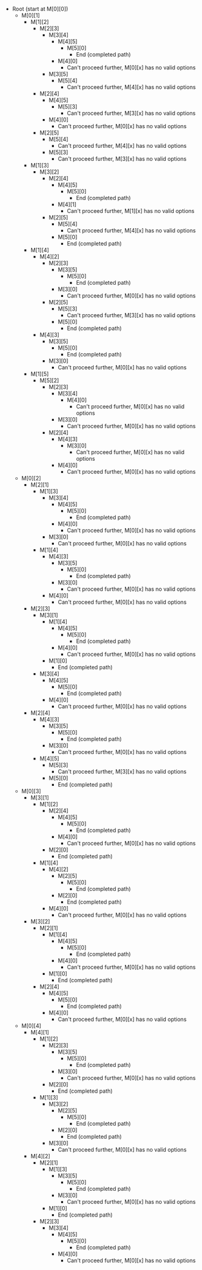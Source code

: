 - Root (start at M[0][0])
  - M[0][1]
    - M[1][2]
      - M[2][3]
        - M[3][4]
          - M[4][5]
            - M[5][0]
              - End (completed path)
          - M[4][0]
            - Can't proceed further, M[0][x] has no valid options
        - M[3][5]
          - M[5][4]
            - Can't proceed further, M[4][x] has no valid options
      - M[2][4]
        - M[4][5]
          - M[5][3]
            - Can't proceed further, M[3][x] has no valid options
        - M[4][0]
          - Can't proceed further, M[0][x] has no valid options
      - M[2][5]
        - M[5][4]
          - Can't proceed further, M[4][x] has no valid options
        - M[5][3]
          - Can't proceed further, M[3][x] has no valid options
    - M[1][3]
      - M[3][2]
        - M[2][4]
          - M[4][5]
            - M[5][0]
              - End (completed path)
          - M[4][1]
            - Can't proceed further, M[1][x] has no valid options
        - M[2][5]
          - M[5][4]
            - Can't proceed further, M[4][x] has no valid options
          - M[5][0]
            - End (completed path)
    - M[1][4]
      - M[4][2]
        - M[2][3]
          - M[3][5]
            - M[5][0]
              - End (completed path)
          - M[3][0]
            - Can't proceed further, M[0][x] has no valid options
        - M[2][5]
          - M[5][3]
            - Can't proceed further, M[3][x] has no valid options
          - M[5][0]
            - End (completed path)
      - M[4][3]
        - M[3][5]
          - M[5][0]
            - End (completed path)
        - M[3][0]
          - Can't proceed further, M[0][x] has no valid options
    - M[1][5]
      - M[5][2]
        - M[2][3]
          - M[3][4]
            - M[4][0]
              - Can't proceed further, M[0][x] has no valid options
          - M[3][0]
            - Can't proceed further, M[0][x] has no valid options
        - M[2][4]
          - M[4][3]
            - M[3][0]
              - Can't proceed further, M[0][x] has no valid options
          - M[4][0]
            - Can't proceed further, M[0][x] has no valid options
  - M[0][2]
    - M[2][1]
      - M[1][3]
        - M[3][4]
          - M[4][5]
            - M[5][0]
              - End (completed path)
          - M[4][0]
            - Can't proceed further, M[0][x] has no valid options
        - M[3][0]
          - Can't proceed further, M[0][x] has no valid options
      - M[1][4]
        - M[4][3]
          - M[3][5]
            - M[5][0]
              - End (completed path)
          - M[3][0]
            - Can't proceed further, M[0][x] has no valid options
        - M[4][0]
          - Can't proceed further, M[0][x] has no valid options
    - M[2][3]
      - M[3][1]
        - M[1][4]
          - M[4][5]
            - M[5][0]
              - End (completed path)
          - M[4][0]
            - Can't proceed further, M[0][x] has no valid options
        - M[1][0]
          - End (completed path)
      - M[3][4]
        - M[4][5]
          - M[5][0]
            - End (completed path)
        - M[4][0]
          - Can't proceed further, M[0][x] has no valid options
    - M[2][4]
      - M[4][3]
        - M[3][5]
          - M[5][0]
            - End (completed path)
        - M[3][0]
          - Can't proceed further, M[0][x] has no valid options
      - M[4][5]
        - M[5][3]
          - Can't proceed further, M[3][x] has no valid options
        - M[5][0]
          - End (completed path)
  - M[0][3]
    - M[3][1]
      - M[1][2]
        - M[2][4]
          - M[4][5]
            - M[5][0]
              - End (completed path)
          - M[4][0]
            - Can't proceed further, M[0][x] has no valid options
        - M[2][0]
          - End (completed path)
      - M[1][4]
        - M[4][2]
          - M[2][5]
            - M[5][0]
              - End (completed path)
          - M[2][0]
            - End (completed path)
        - M[4][0]
          - Can't proceed further, M[0][x] has no valid options
    - M[3][2]
      - M[2][1]
        - M[1][4]
          - M[4][5]
            - M[5][0]
              - End (completed path)
          - M[4][0]
            - Can't proceed further, M[0][x] has no valid options
        - M[1][0]
          - End (completed path)
      - M[2][4]
        - M[4][5]
          - M[5][0]
            - End (completed path)
        - M[4][0]
          - Can't proceed further, M[0][x] has no valid options
  - M[0][4]
    - M[4][1]
      - M[1][2]
        - M[2][3]
          - M[3][5]
            - M[5][0]
              - End (completed path)
          - M[3][0]
            - Can't proceed further, M[0][x] has no valid options
        - M[2][0]
          - End (completed path)
      - M[1][3]
        - M[3][2]
          - M[2][5]
            - M[5][0]
              - End (completed path)
          - M[2][0]
            - End (completed path)
        - M[3][0]
          - Can't proceed further, M[0][x] has no valid options
    - M[4][2]
      - M[2][1]
        - M[1][3]
          - M[3][5]
            - M[5][0]
              - End (completed path)
          - M[3][0]
            - Can't proceed further, M[0][x] has no valid options
        - M[1][0]
          - End (completed path)
      - M[2][3]
        - M[3][4]
          - M[4][5]
            - M[5][0]
              - End (completed path)
          - M[4][0]
            - Can't proceed further, M[0][x] has no valid options
